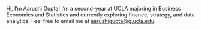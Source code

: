 Hi, I’m Aarushi Gupta! I’m a second-year at UCLA majoring in Business Economics and Statistics and currently exploring finance, strategy, and data analytics. Feel free to email me at aarushigupta@g.ucla.edu.

<!---
gupta-aarushi/gupta-aarushi is a ✨ special ✨ repository because its `README.md` (this file) appears on your GitHub profile.
You can click the Preview link to take a look at your changes.
--->
